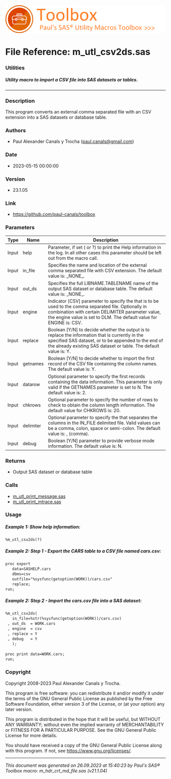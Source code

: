 ![../../misc/images/doc_banner.png](../../misc/images/doc_banner.png)
# 
# File Reference: m_utl_csv2ds.sas

### Utilities

##### Utility macro to import a CSV file into SAS datasets or tables.

***

### Description
This program converts an external comma separated file with an CSV extension into a SAS datasets or database table.

### Authors
* Paul Alexander Canals y Trocha (paul.canals@gmail.com)

### Date
* 2023-05-15 00:00:00

### Version
* 23.1.05

### Link
* https://github.com/paul-canals/toolbox

### Parameters
| Type | Name | Description |
| ---- | ---- | ----------- |
| Input | help | Parameter, if set ( or ?) to print the Help information in the log. In all other cases this parameter should be left out from the macro call. |
| Input | in_file | Specifies the name and location of the external comma separated file with CSV extension. The default value is: \_NONE\_. |
| Input | out_ds | Specifies the full LIBNAME.TABLENAME name of the output SAS dataset or database table. The default value is: \_NONE\_. |
| Input | engine | Indicator [CSV] parameter to specify the that is to be used to the comma separated file. Optionally in combination with certain DELIMITER parameter value, the engine value is set to DLM. The default value for ENGINE is: CSV. |
| Input | replace | Boolean [Y/N] to decide whether the output is to replace the information that is currently in the specified SAS dataset, or to be appended to the end of the already existing SAS dataset or table. The default value is: Y. |
| Input | getnames | Boolean [Y/N] to decide whether to import the first record of the CSV file containing the column names. The default value is: Y. |
| Input | datarow | Optional parameter to specify the first records containing the data information. This parameter is only valid if the GETNAMES parameter is set to N. The default value is: 2. |
| Input | chkrows | Optional parameter to specify the number of rows to check to obtain the column length information. The default value for CHKROWS is: 20. |
| Input | delimiter | Optional parameter to specify the that separates the columns in the IN_FILE delimited file. Valid values can be a comma, colon, space or semi-colon. The default value is: , (comma). |
| Input | debug | Boolean [Y/N] parameter to provide verbose mode information. The default value is: N. |

### Returns
* Output SAS dataset or database table

### Calls
* [m_utl_print_message.sas](m_utl_print_message.md)
* [m_utl_print_mtrace.sas](m_utl_print_mtrace.md)

### Usage

##### Example 1: Show help information:
```sas
%m_utl_csv2ds(?)
```

##### Example 2: Step 1 - Export the CARS table to a CSV file named cars.csv:
```sas
proc export
   data=SASHELP.cars
   dbms=csv
   outfile="%sysfunc(getoption(WORK))/cars.csv"
   replace;
run;
```

##### Example 2: Step 2 - Import the cars.csv file into a SAS dataset:
```sas
%m_utl_csv2ds(
   in_file=%str(%sysfunc(getoption(WORK))/cars.csv)
 , out_ds  = WORK.cars
 , engine  = csv
 , replace = Y
 , debug   = Y
   );

proc print data=WORK.cars;
run;
```

### Copyright
Copyright 2008-2023 Paul Alexander Canals y Trocha. 
 
This program is free software: you can redistribute it and/or modify 
it under the terms of the GNU General Public License as published by 
the Free Software Foundation, either version 3 of the License, or 
(at your option) any later version. 
 
This program is distributed in the hope that it will be useful, 
but WITHOUT ANY WARRANTY; without even the implied warranty of 
MERCHANTABILITY or FITNESS FOR A PARTICULAR PURPOSE. See the 
GNU General Public License for more details. 
 
You should have received a copy of the GNU General Public License 
along with this program. If not, see <https://www.gnu.org/licenses/>. 


***
*This document was generated on 26.09.2023 at 15:40:23  by Paul's SAS&reg; Toolbox macro: m_hdr_crt_md_file.sas (v21.1.04)*
